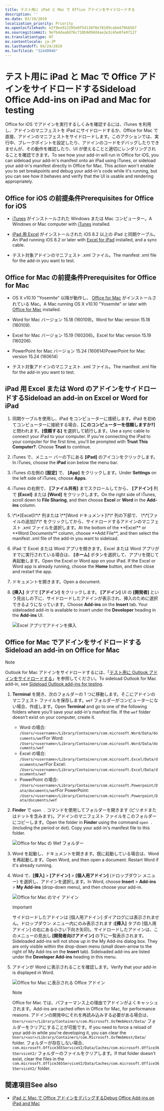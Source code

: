 ```yaml
---
title: テスト用に iPad と Mac で Office アドインをサイドロードする
description: ''
ms.date: 03/19/2019
localization_priority: Priority
ms.openlocfilehash: e2f9ee912395e0f54130f0e78109cab4479b6567
ms.sourcegitcommit: 9e7b4daa8d76c710b9d9dd4ae2e3c45e8fe07127
ms.translationtype: HT
ms.contentlocale: ja-JP
ms.lasthandoff: 04/24/2019
ms.locfileid: "32449946"
---
```

# <a name="sideload-office-add-ins-on-ipad-and-mac-for-testing"></a><span data-ttu-id="b20a9-102">テスト用に iPad と Mac で Office アドインをサイドロードする</span><span class="sxs-lookup"><span data-stu-id="b20a9-102">Sideload Office Add-ins on iPad and Mac for testing</span></span>

<span data-ttu-id="b20a9-p101">Office for iOS でアドインを実行するしくみを確認するには、iTunes を利用し、アドインのマニフェストを iPad にサイドロードするか、Office for Mac で直接、アドインのマニフェストをサイドロードします。このアクションでは、実行中、ブレークポイントを設定したり、アドインのコードをデバッグしたりできませんが、その動作を確認したり、UI が使えることと適切にレンダリングされることを確認できます。</span><span class="sxs-lookup"><span data-stu-id="b20a9-p101">To see how your add-in will run in Office for iOS, you can sideload your add-in's manifest onto an iPad using iTunes, or sideload your add-in's manifest directly in Office for Mac. This action won't enable you to set breakpoints and debug your add-in's code while it's running, but you can see how it behaves and verify that the UI is usable and rendering appropriately.</span></span> 

## <a name="prerequisites-for-office-for-ios"></a><span data-ttu-id="b20a9-105">Office for iOS の前提条件</span><span class="sxs-lookup"><span data-stu-id="b20a9-105">Prerequisites for Office for iOS</span></span>

- <span data-ttu-id="b20a9-106">[iTunes](https://www.apple.com/itunes/download/) がインストールされた Windows または Mac コンピューター。</span><span class="sxs-lookup"><span data-stu-id="b20a9-106">A Windows or Mac computer with [iTunes](https://www.apple.com/itunes/download/) installed.</span></span>
    
- <span data-ttu-id="b20a9-107">[iPad 用 Excel](https://itunes.apple.com/us/app/microsoft-excel/id586683407?mt=8) がインストールされた iOS 8.2 以上の iPad と同期ケーブル。</span><span class="sxs-lookup"><span data-stu-id="b20a9-107">An iPad running iOS 8.2 or later with [Excel for iPad](https://itunes.apple.com/us/app/microsoft-excel/id586683407?mt=8) installed, and a sync cable.</span></span>
    
- <span data-ttu-id="b20a9-108">テスト対象アドインのマニフェスト .xml ファイル。</span><span class="sxs-lookup"><span data-stu-id="b20a9-108">The manifest .xml file for the add-in you want to test.</span></span>
    

## <a name="prerequisites-for-office-for-mac"></a><span data-ttu-id="b20a9-109">Office for Mac の前提条件</span><span class="sxs-lookup"><span data-stu-id="b20a9-109">Prerequisites for Office for Mac</span></span>

- <span data-ttu-id="b20a9-110">OS X v10.10 "Yosemite" 以降が動作し、 [Office for Mac](https://products.office.com/buy/compare-microsoft-office-products?tab=omac) がインストールされている Mac。</span><span class="sxs-lookup"><span data-stu-id="b20a9-110">A Mac running OS X v10.10 "Yosemite" or later with [Office for Mac](https://products.office.com/buy/compare-microsoft-office-products?tab=omac) installed.</span></span>
    
- <span data-ttu-id="b20a9-111">Word for Mac バージョン 15.18 (160109)。</span><span class="sxs-lookup"><span data-stu-id="b20a9-111">Word for Mac version 15.18 (160109).</span></span>
   
- <span data-ttu-id="b20a9-112">Excel for Mac バージョン 15.19 (160206)。</span><span class="sxs-lookup"><span data-stu-id="b20a9-112">Excel for Mac version 15.19 (160206).</span></span>

- <span data-ttu-id="b20a9-113">PowerPoint for Mac バージョン 15.24 (160614)</span><span class="sxs-lookup"><span data-stu-id="b20a9-113">PowerPoint for Mac version 15.24 (160614)</span></span>
    
- <span data-ttu-id="b20a9-114">テスト対象アドインのマニフェスト .xml ファイル。</span><span class="sxs-lookup"><span data-stu-id="b20a9-114">The manifest .xml file for the add-in you want to test.</span></span>
    

## <a name="sideload-an-add-in-on-excel-or-word-for-ipad"></a><span data-ttu-id="b20a9-115">iPad 用 Excel または Word のアドインをサイドロードする</span><span class="sxs-lookup"><span data-stu-id="b20a9-115">Sideload an add-in on Excel or Word for iPad</span></span>

1. <span data-ttu-id="b20a9-p102">同期ケーブルを使用し、iPad をコンピューターに接続します。iPad を初めてコンピューターに接続する場合、**[このコンピューターを信頼しますか?]** と問われます。**[信頼する]** を選択して続行します。</span><span class="sxs-lookup"><span data-stu-id="b20a9-p102">Use a sync cable to connect your iPad to your computer. If you're connecting the iPad to your computer for the first time, you'll be prompted with  **Trust This Computer?**. Choose **Trust** to continue.</span></span>

2. <span data-ttu-id="b20a9-119">iTunes で、メニュー バーの下にある **[iPad]** のアイコンをクリックします。</span><span class="sxs-lookup"><span data-stu-id="b20a9-119">In iTunes, choose the  **iPad** icon below the menu bar.</span></span>

3. <span data-ttu-id="b20a9-120">iTunes の左側の  **[設定]** で、 **[App]** をクリックします。</span><span class="sxs-lookup"><span data-stu-id="b20a9-120">Under  **Settings** on the left side of iTunes, choose **Apps**.</span></span>

4. <span data-ttu-id="b20a9-121">iTunes の右側で、 **[ファイル共有]** までスクロールしてから、 **[アドイン]** 列で **[Excel]** または **[Word]** をクリックします。</span><span class="sxs-lookup"><span data-stu-id="b20a9-121">On the right side of iTunes, scroll down to  **File Sharing**, and then choose  **Excel** or **Word** in the **Add-ins** column.</span></span>

5. <span data-ttu-id="b20a9-122">
            \*\*[Excel]\*\* 列または \**[Word ドキュメント]\*\* 列の下部で、 \*\*[ファイルの追加]\*\* をクリックしてから、サイドロードするアドインのマニフェスト .xml ファイルを選択します。</span><span class="sxs-lookup"><span data-stu-id="b20a9-122">At the bottom of the  **Excel** or **Word Documents** column, choose **Add File**, and then select the manifest .xml file of the add-in you want to sideload.</span></span> 
    
6. <span data-ttu-id="b20a9-p103">iPad で Excel または Word アプリを開きます。Excel または Word アプリがすでに実行されている場合は、 **[ホーム]** ボタンを選択して、アプリを閉じて再起動します。</span><span class="sxs-lookup"><span data-stu-id="b20a9-p103">Open the Excel or Word app on your iPad. If the Excel or Word app is already running, choose the  **Home** button, and then close and restart the app.</span></span>
    
7. <span data-ttu-id="b20a9-125">ドキュメントを開きます。</span><span class="sxs-lookup"><span data-stu-id="b20a9-125">Open a document.</span></span>
    
8. <span data-ttu-id="b20a9-126">**[挿入]** タブで **[アドイン]** をクリックします。 **[アドイン]** UI の **[開発者]** という見出しの下に、サイドロードしたアドインが表示され、挿入のために選択できるようになっています。</span><span class="sxs-lookup"><span data-stu-id="b20a9-126">Choose  **Add-ins** on the **Insert** tab. Your sideloaded add-in is available to insert under the **Developer** heading in the **Add-ins** UI.</span></span>
    
    ![Excel アプリでアドインを挿入](../images/excel-insert-add-in.png)


## <a name="sideload-an-add-in-on-office-for-mac"></a><span data-ttu-id="b20a9-128">Office for Mac でアドインをサイドロードする</span><span class="sxs-lookup"><span data-stu-id="b20a9-128">Sideload an add-in on Office for Mac</span></span>

> [!NOTE]
> <span data-ttu-id="b20a9-129">Outlook for Mac アドインをサイドロードするには、「[テスト用に Outlook アドインをサイドロードする](/outlook/add-ins/sideload-outlook-add-ins-for-testing)」を参照してください。</span><span class="sxs-lookup"><span data-stu-id="b20a9-129">To sideload Outlook for Mac add-in, see [Sideload Outlook add-ins for testing](/outlook/add-ins/sideload-outlook-add-ins-for-testing).</span></span>

1. <span data-ttu-id="b20a9-p104">**Terminal** を開き、次のフォルダーの 1 つに移動します。そこにアドインのマニフェスト ファイルを保存します。`wef` フォルダーがコンピューターにない場合、作成します。</span><span class="sxs-lookup"><span data-stu-id="b20a9-p104">Open  **Terminal** and go to one of the following folders where you'll save your add-in's manifest file. If the `wef` folder doesn't exist on your computer, create it.</span></span>
    
    - <span data-ttu-id="b20a9-132">Word の場合: `/Users/<username>/Library/Containers/com.microsoft.Word/Data/documents/wef`</span><span class="sxs-lookup"><span data-stu-id="b20a9-132">For Word:  `/Users/<username>/Library/Containers/com.microsoft.Word/Data/documents/wef`</span></span>    
    - <span data-ttu-id="b20a9-133">Excel の場合: `/Users/<username>/Library/Containers/com.microsoft.Excel/Data/documents/wef`</span><span class="sxs-lookup"><span data-stu-id="b20a9-133">For Excel:  `/Users/<username>/Library/Containers/com.microsoft.Excel/Data/documents/wef`</span></span>
    - <span data-ttu-id="b20a9-134">PowerPoint の場合: `/Users/<username>/Library/Containers/com.microsoft.Powerpoint/Data/documents/wef`</span><span class="sxs-lookup"><span data-stu-id="b20a9-134">For PowerPoint: `/Users/<username>/Library/Containers/com.microsoft.Powerpoint/Data/documents/wef`</span></span>
    
2. <span data-ttu-id="b20a9-p105">**Finder** で `open .` コマンドを使用してフォルダーを開きます (ピリオドまたはドットを含みます)。アドインのマニフェスト ファイルをこのフォルダーにコピーします。</span><span class="sxs-lookup"><span data-stu-id="b20a9-p105">Open the folder in  **Finder** using the command `open .` (including the period or dot). Copy your add-in's manifest file to this folder.</span></span>
    
    ![Office for Mac の Wef フォルダー](../images/all-my-files.png)

3. <span data-ttu-id="b20a9-p106">Word を起動し、ドキュメントを開きます。既に起動している場合は、Word を再起動します。</span><span class="sxs-lookup"><span data-stu-id="b20a9-p106">Open Word, and then open a document. Restart Word if it's already running.</span></span>
    
4. <span data-ttu-id="b20a9-140">Word で、**[挿入]** > **[アドイン]** > **[個人用アドイン]** (ドロップダウン メニュー) を選択し、アドインを選択します。</span><span class="sxs-lookup"><span data-stu-id="b20a9-140">In Word, choose  **Insert** > **Add-ins** > **My Add-ins** (drop-down menu), and then choose your add-in.</span></span>
    
    ![Office for Mac のマイ アドイン](../images/my-add-ins-wikipedia.png)

    > [!IMPORTANT]
    > <span data-ttu-id="b20a9-p107">サイドロードしたアドインは [個人用アドイン] ダイアログには表示されません。ドロップダウン メニュー内にのみ表示されます (**[挿入]** タブの [個人用アドイン] の右にある小さい下向き矢印)。サイドロードしたアドインは、このメニューの見出し **[開発者向けアドイン]** の下に一覧表示されます。</span><span class="sxs-lookup"><span data-stu-id="b20a9-p107">Sideloaded add-ins will not show up in the My Add-ins dialog box. They are only visible within the drop-down menu (small down-arrow to the right of My Add-ins on the **Insert** tab). Sideloaded add-ins are listed under the **Developer Add-ins** heading in this menu.</span></span> 
    
5. <span data-ttu-id="b20a9-145">アドインが Word に表示されることを確認します。</span><span class="sxs-lookup"><span data-stu-id="b20a9-145">Verify that your add-in is displayed in Word.</span></span>
    
    ![Office for Mac に表示される Office アドイン](../images/lorem-ipsum-wikipedia.png)
    
    > [!NOTE]
    > <span data-ttu-id="b20a9-147">Office for Mac では、パフォーマンス上の理由でアドインがよくキャッシュされます。</span><span class="sxs-lookup"><span data-stu-id="b20a9-147">Add-ins are cached often in Office for Mac, for performance reasons.</span></span> <span data-ttu-id="b20a9-148">アドインの開発中にそれを再読み込みする必要がある場合は、`Users/<usr>/Library/Containers/com.Microsoft.OsfWebHost/Data/` フォルダーをクリアにすることが可能です。</span><span class="sxs-lookup"><span data-stu-id="b20a9-148">If you need to force a reload of your add-in while you're developing it, you can clear the `Users/<usr>/Library/Containers/com.Microsoft.OsfWebHost/Data/` folder.</span></span> <span data-ttu-id="b20a9-149">フォルダーが存在しない場合、`com.microsoft.Office365ServiceV2/Data/Caches/com.microsoft.Office365ServiceV2/` フォルダーのファイルをクリアします。</span><span class="sxs-lookup"><span data-stu-id="b20a9-149">If that folder doesn't exist, clear the files in the `com.microsoft.Office365ServiceV2/Data/Caches/com.microsoft.Office365ServiceV2/` folder.</span></span>

## <a name="see-also"></a><span data-ttu-id="b20a9-150">関連項目</span><span class="sxs-lookup"><span data-stu-id="b20a9-150">See also</span></span>

- [<span data-ttu-id="b20a9-151">iPad と Mac で Office アドインをデバッグする</span><span class="sxs-lookup"><span data-stu-id="b20a9-151">Debug Office Add-ins on iPad and Mac</span></span>](debug-office-add-ins-on-ipad-and-mac.md)
